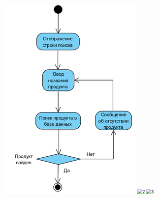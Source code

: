 ![1](../../Images/Diagrams/ActivityDiagram1.png)
![2](../Images/Diagrams/ActivityDiagram2.png)
![3](../Images/Diagrams/ActivityDiagram3.png)
